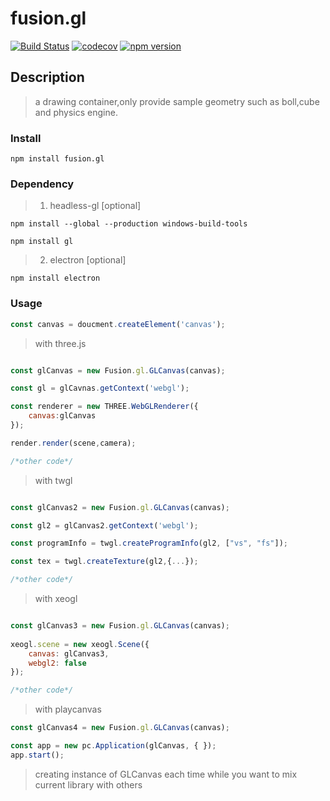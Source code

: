 # fusion.gl #
[![Build Status](https://travis-ci.org/axmand/fusion.gl.svg?branch=master)](https://travis-ci.org/axmand/fusion.gl)
[![codecov](https://codecov.io/gh/axmand/fusion.gl/branch/master/graph/badge.svg)](https://codecov.io/gh/axmand/fusion.gl)
[![npm version](https://badge.fury.io/js/fusion.gl.svg)](https://badge.fury.io/js/fusion.gl)

## Description ##
> a drawing container,only provide sample geometry such as boll,cube and physics engine.

### Install ###
```shell
npm install fusion.gl
```
### Dependency ###
> 1. headless-gl [optional]
```shell
npm install --global --production windows-build-tools
```
```shell
npm install gl
```
> 2. electron [optional]
```shell
npm install electron
```
### Usage ###
```javascript
const canvas = doucment.createElement('canvas');
```
> with three.js
```javascript

const glCanvas = new Fusion.gl.GLCanvas(canvas);

const gl = glCavnas.getContext('webgl');

const renderer = new THREE.WebGLRenderer({
    canvas:glCanvas
});

render.render(scene,camera);

/*other code*/
```
> with twgl
```javascript

const glCanvas2 = new Fusion.gl.GLCanvas(canvas);

const gl2 = glCanvas2.getContext('webgl');

const programInfo = twgl.createProgramInfo(gl2, ["vs", "fs"]);

const tex = twgl.createTexture(gl2,{...});

/*other code*/

```
> with xeogl
```javascript

const glCanvas3 = new Fusion.gl.GLCanvas(canvas);
        
xeogl.scene = new xeogl.Scene({
    canvas: glCanvas3,
    webgl2: false
});

/*other code*/

```
> with playcanvas
```javascript
const glCanvas4 = new Fusion.gl.GLCanvas(canvas);

const app = new pc.Application(glCanvas, { });
app.start();

```
> creating instance of GLCanvas each time while you want to mix current library with others


